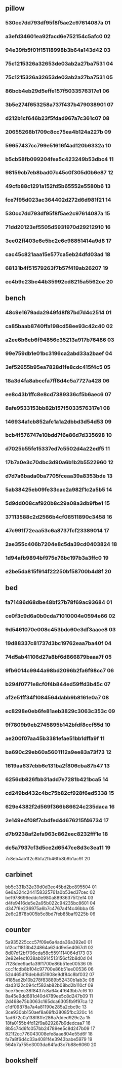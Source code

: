 ## pillow
### 530cc7dd793df95f8f5ae2c97614087a 01
### a3efd34601ea92facd6e752154c5afc0 02
### 94e39fb5f01f15118998b3b64a143d42 03
### 75c1215326a32653de03ab2a27ba7531 04
### 75c1215326a32653de03ab2a27ba7531 05
### 86bcb4eb29d5effe157f5033576317e1 06
### 3b5e274f653258a737f437b479038901 07
### d212b1cf646b23f5fdad967a7c361c07 08
### 20655268b1709c8cc75ea4b124a227b  09
### 59657437cc799e51616f4ad120b6332a 10
### b5cb58fb099204fea5c423249b53dbc4 11
### 98159cb7eb8bad07c45c0f305d0b6e87 12
### 49cfb88c1291a152fd5b65552e5580b6 13
### fce7f95d023ac364402d272d6d981f21 14
### 530cc7dd793df95f8f5ae2c97614087a 15
### 71dd20123ef5505d5931970d29212910 16
### 3ee02ff403e6e5bc2c6c98851414a9d8 17
### cac45c821aaa15e577ca5eb24dfd03ad 18
### 68131b4f51579263f7b57f419ab26207 19
### ec4b9c23be44b35992cd8215a5562ce  20
## bench 
### 48c9e1679ada2949fd8f87bd7d4c2514 01
### ca85baab8740ffa198cd58ee93c42c40 02
### a2ee6b6eb6f94856c35213a917b76486 03
### 99e759db1e01bc3196ca2abd33a2baef 04
### 3ef52655b95ea7828d1fe8cdc415f4c5 05
### 18a3d4fa8abccfa7ff8d4c5a7727a428 06
### ee8c43b1ffc8e8cd7389336cf5b6aec6 07
### 8afe9533153bb82b157f5033576317e1 08
### 146934a1cb852afc1a1a2dbbd3d54d53 09
### bcb4f576747e10bdd7f6e86d7d335698 10
### d7025b55fe15337ed7c5502d4a22edf5 11
### 17b7a0e3c70dbc3d90a6b1b2b5522960 12
### d7d7a6bada0ba7705fceaa39a8353bde 13
### 5ab38425eb09fe33cac2a982f1c2a5b5 14
### 5d9dd008caf920b8c29a08a3db9fbe1  15
### 37113588c2d2566b4cf08511890c3458 16
### 47c991f72eaa53c6a8737fcf23389014 17
### 2ae355c406b7204e8c5da39cd0403824 18
### 1d94afb9894bf975e76bc197b3a3ffc0 19
### e2be5da815f914f22250bf58700b4d8f 20
## bed
### fa71486d68dbe48bf27b78f69ac93684 01
### ce0f3c9d6a0b0cda71010004e0594e66 02
### 9d5461070e008c453bdc60e3df3aace8 03
### 19d88337c81737d3bc19762eaa7ba40f 04
### 74d5ab41106d27a8bf6d866879baaa7f 05
### 9fb6014c9944a98bd2096b2fa6f98cc7 06
### b294f0771e8cf0f4b844ed59ffd3b45c 07
### af2e51ff34f1084564dabb9b8161e0a7 08
### ec8298e0eb6fe81aeb3829c3063c353c 09
### 9f7809b9eb2745895b142bfdf8ccf55d 10
### ae200f07aa45b3381efae51bb1dffa9f 11
### ba690c29eb60a5601112a9ee83a73f73 12
### 1619aa637cbb6e131ba2f806cba87b47 13
### 6256db826fbb31add7e7281b421bca5  14
### cd249bd432c4bc75b82cf928f6ed5338 15
### 629e4382f2d569f366b86624c235daca 16
### 2e149e4f08f7cbdfed4d676215f46734 17
### d7b9238af2efa963c862eec8232fff1e 18
### dc5a7937cf3d5ce2d6547ce8d3c3ea11 19
7c8eb4ab1f2c8bfa2fb46fb8b9b1ac9f 20

## carbinet
bb5c331b32e39d0d3ec45bd2bc895504 01
6e6a324c244158325761a0b53ed37cec 02
be1978696eddc1e980a88936375f2ef4 03
d4fe9416de5e2a95b022c94235bc8601 04
d347f6e236975a6b7c4767a4f4c46bba 05
2e6c2878b005b5c8bd7feb85baf9225b 06
## counter
5a935225ccc57f09e6a4ada36a392e0  01
b12ccf1813b424864a62dd9e5e4067d1 02
8d07df2bf706cda58c5591114064d173 03
2e92e1ec1038ab0914513156cf2b8d0d 04
7f28dee9ae1a39f1700e86b51ee00536 05
ccc1fcdb8b104c97700e86b51ee00536 06
52d465df8deb8d51908e9df84c8bf032 07
4185ad2b10b278f83889b52430b1ab3c 08
dad3122c094cf582ab82b08bd2b110cf 09
5ce75eec38f8437c8a64c4f643bb7cf6 10
8a45e9dd681d40d4789ee5c8d247b09  11
2d468e75b3063c165dca6305fb9f97ca 12
c1df09878a7a4a81190e285a2cbc9c   13
3ce930bb150aef8a69fb38085fbc320c 14
1ad672c0a138f8ffe286a7dded929c2a 15
18fa0155b4fd12f9a829287b9dedcaa7 16
8b5c74d6fc057bb24789ee5c8d247b09 17
821f2cc776043008efe8aae804e55d6f 18
fa7a8f6d4c33a4081f4e3943babe5979 19
564b7a755e3003da64fad3c7b88e6060 20

## bookshelf
